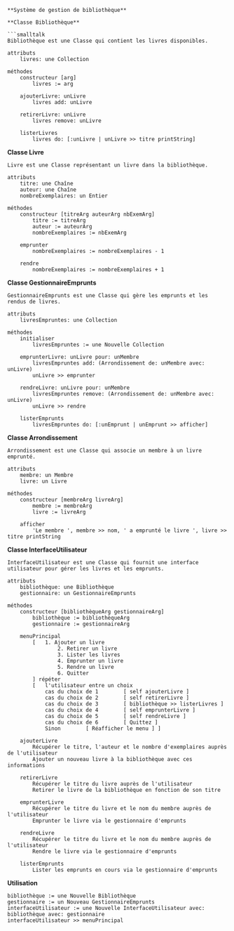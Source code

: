 ```smalltalk
**Système de gestion de bibliothèque**

**Classe Bibliothèque**

```smalltalk
Bibliothèque est une Classe qui contient les livres disponibles.

attributs
	livres: une Collection

méthodes
	constructeur [arg]
		livres := arg

	ajouterLivre: unLivre
		livres add: unLivre

	retirerLivre: unLivre
		livres remove: unLivre

	listerLivres
		livres do: [:unLivre | unLivre >> titre printString]
```

**Classe Livre**

```smalltalk
Livre est une Classe représentant un livre dans la bibliothèque.

attributs
	titre: une Chaîne
	auteur: une Chaîne
	nombreExemplaires: un Entier

méthodes
	constructeur [titreArg auteurArg nbExemArg]
		titre := titreArg
		auteur := auteurArg
		nombreExemplaires := nbExemArg

	emprunter
		nombreExemplaires := nombreExemplaires - 1

	rendre
		nombreExemplaires := nombreExemplaires + 1
```

**Classe GestionnaireEmprunts**

```smalltalk
GestionnaireEmprunts est une Classe qui gère les emprunts et les rendus de livres.

attributs
	livresEmpruntes: une Collection

méthodes
	initialiser
		livresEmpruntes := une Nouvelle Collection

	emprunterLivre: unLivre pour: unMembre
		livresEmpruntes add: (Arrondissement de: unMembre avec: unLivre)
		unLivre >> emprunter

	rendreLivre: unLivre pour: unMembre
		livresEmpruntes remove: (Arrondissement de: unMembre avec: unLivre)
		unLivre >> rendre

	listerEmprunts
		livresEmpruntes do: [:unEmprunt | unEmprunt >> afficher]
```

**Classe Arrondissement**

```smalltalk
Arrondissement est une Classe qui associe un membre à un livre emprunté.

attributs
	membre: un Membre
	livre: un Livre

méthodes
	constructeur [membreArg livreArg]
		membre := membreArg
		livre := livreArg

	afficher
		'Le membre ', membre >> nom, ' a emprunté le livre ', livre >> titre printString
```

**Classe InterfaceUtilisateur**

```smalltalk
InterfaceUtilisateur est une Classe qui fournit une interface utilisateur pour gérer les livres et les emprunts.

attributs
	bibliothèque: une Bibliothèque
	gestionnaire: un GestionnaireEmprunts

méthodes
	constructeur [bibliothèqueArg gestionnaireArg]
		bibliothèque := bibliothèqueArg
		gestionnaire := gestionnaireArg

	menuPrincipal
		[   1. Ajouter un livre
	            2. Retirer un livre
	            3. Lister les livres
	            4. Emprunter un livre
	            5. Rendre un livre
	            6. Quitter
		] répéter
		[   l'utilisateur entre un choix
	        cas du choix de 1        [ self ajouterLivre ]
	        cas du choix de 2        [ self retirerLivre ]
	        cas du choix de 3        [ bibliothèque >> listerLivres ]
	        cas du choix de 4        [ self emprunterLivre ]
	        cas du choix de 5        [ self rendreLivre ]
	        cas du choix de 6        [ Quittez ]
	        Sinon        [ Réafficher le menu ] ]

	ajouterLivre
		Récupérer le titre, l'auteur et le nombre d'exemplaires auprès de l'utilisateur
		Ajouter un nouveau livre à la bibliothèque avec ces informations

	retirerLivre
		Récupérer le titre du livre auprès de l'utilisateur
		Retirer le livre de la bibliothèque en fonction de son titre

	emprunterLivre
		Récupérer le titre du livre et le nom du membre auprès de l'utilisateur
		Emprunter le livre via le gestionnaire d'emprunts

	rendreLivre
		Récupérer le titre du livre et le nom du membre auprès de l'utilisateur
		Rendre le livre via le gestionnaire d'emprunts

	listerEmprunts
		Lister les emprunts en cours via le gestionnaire d'emprunts
```

**Utilisation**

```smalltalk
bibliothèque := une Nouvelle Bibliothèque
gestionnaire := un Nouveau GestionnaireEmprunts
interfaceUtilisateur := une Nouvelle InterfaceUtilisateur avec: bibliothèque avec: gestionnaire
interfaceUtilisateur >> menuPrincipal
```
